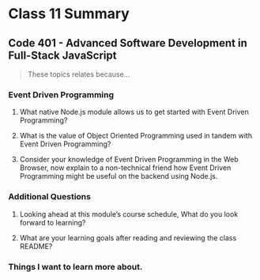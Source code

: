 # Class 11 Summary
## Code 401 - Advanced Software Development in Full-Stack JavaScript

> These topics relates because...

### Event Driven Programming
1. What native Node.js module allows us to get started with Event Driven Programming?
> 
2. What is the value of Object Oriented Programming used in tandem with Event Driven Programming?
> 
3. Consider your knowledge of Event Driven Programming in the Web Browser, now explain to a non-technical friend how Event Driven Programming might be useful on the backend using Node.js.
> 

### Additional Questions
1. Looking ahead at this module’s course schedule, What do you look forward to learning?
> 
2. What are your learning goals after reading and reviewing the class README?
> 

### Things I want to learn more about.
> 
